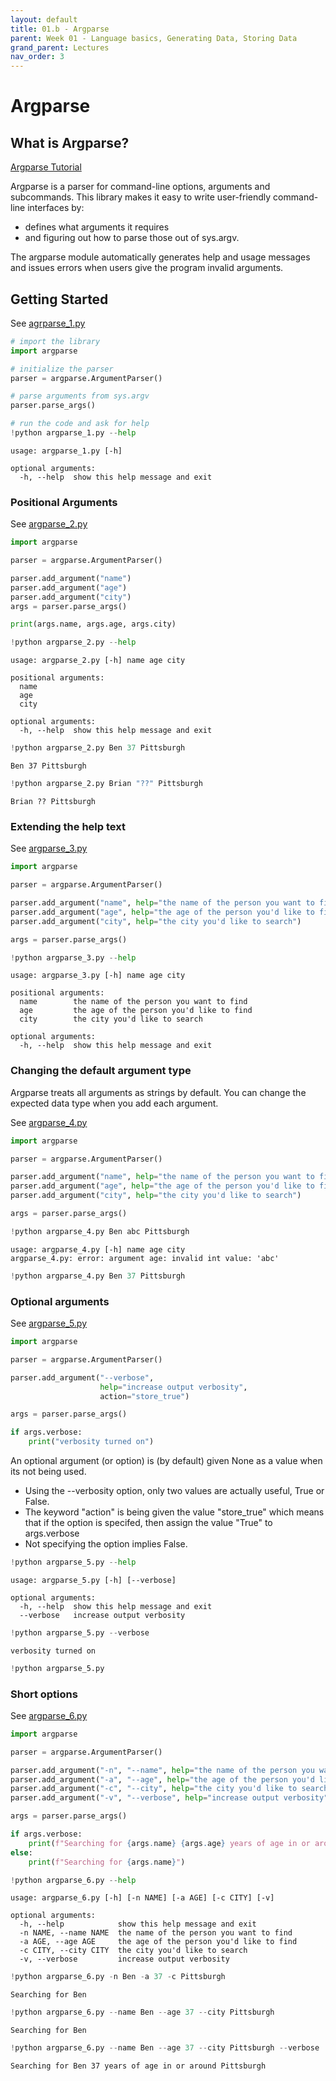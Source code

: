 ```yaml
---
layout: default
title: 01.b - Argparse
parent: Week 01 - Language basics, Generating Data, Storing Data
grand_parent: Lectures
nav_order: 3
---
```

# Argparse

## What is Argparse?

[Argparse Tutorial](https://www.pythonforbeginners.com/argparse/argparse-tutorial)

Argparse is a parser for command-line options, arguments and subcommands. This library makes it easy to write user-friendly command-line interfaces by:

* defines what arguments it requires
* and figuring out how to parse those out of sys.argv. 

The argparse module  automatically generates help and usage messages and issues errors when users give the program invalid arguments.

## Getting Started

See [agrparse_1.py](argparse_1.py)
```python
# import the library
import argparse

# initialize the parser
parser = argparse.ArgumentParser()

# parse arguments from sys.argv
parser.parse_args()

```


```python
# run the code and ask for help
!python argparse_1.py --help
```

    usage: argparse_1.py [-h]
    
    optional arguments:
      -h, --help  show this help message and exit


### Positional Arguments

See [argparse_2.py](argparse_2.py)

```python
import argparse

parser = argparse.ArgumentParser()

parser.add_argument("name")
parser.add_argument("age")
parser.add_argument("city")
args = parser.parse_args()

print(args.name, args.age, args.city)
```


```python
!python argparse_2.py --help
```

    usage: argparse_2.py [-h] name age city
    
    positional arguments:
      name
      age
      city
    
    optional arguments:
      -h, --help  show this help message and exit



```python
!python argparse_2.py Ben 37 Pittsburgh
```

    Ben 37 Pittsburgh



```python
!python argparse_2.py Brian "??" Pittsburgh
```

    Brian ?? Pittsburgh


### Extending the help text

See [argparse_3.py](argparse_3.py)

```python
import argparse

parser = argparse.ArgumentParser()

parser.add_argument("name", help="the name of the person you want to find")
parser.add_argument("age", help="the age of the person you'd like to find")
parser.add_argument("city", help="the city you'd like to search")

args = parser.parse_args()
```


```python
!python argparse_3.py --help
```

    usage: argparse_3.py [-h] name age city
    
    positional arguments:
      name        the name of the person you want to find
      age         the age of the person you'd like to find
      city        the city you'd like to search
    
    optional arguments:
      -h, --help  show this help message and exit


### Changing the default argument type

Argparse treats all arguments as strings by default. You can change the expected data type when you add each argument.

See [argparse_4.py](argparse_4.py)

```python
import argparse

parser = argparse.ArgumentParser()

parser.add_argument("name", help="the name of the person you want to find")
parser.add_argument("age", help="the age of the person you'd like to find", type=int)
parser.add_argument("city", help="the city you'd like to search")

args = parser.parse_args()
```


```python
!python argparse_4.py Ben abc Pittsburgh
```

    usage: argparse_4.py [-h] name age city
    argparse_4.py: error: argument age: invalid int value: 'abc'



```python
!python argparse_4.py Ben 37 Pittsburgh
```

### Optional arguments

See [argparse_5.py](argparse_5.py)

```python
import argparse

parser = argparse.ArgumentParser()

parser.add_argument("--verbose", 
                    help="increase output verbosity",
                    action="store_true")

args = parser.parse_args()

if args.verbose:
    print("verbosity turned on")
```

An optional argument (or option) is (by default) given None as a value when its
not being used.

* Using the --verbosity option, only two values are actually useful, True or False. 
* The keyword "action" is being given the value "store_true" which means that if the option is specifed, then assign the value "True" to args.verbose
* Not specifying the option implies False.


```python
!python argparse_5.py --help
```

    usage: argparse_5.py [-h] [--verbose]
    
    optional arguments:
      -h, --help  show this help message and exit
      --verbose   increase output verbosity



```python
!python argparse_5.py --verbose
```

    verbosity turned on



```python
!python argparse_5.py
```

### Short options

See [argparse_6.py](argparse_6.py)

```python
import argparse

parser = argparse.ArgumentParser()

parser.add_argument("-n", "--name", help="the name of the person you want to find")
parser.add_argument("-a", "--age", help="the age of the person you'd like to find", type=int)
parser.add_argument("-c", "--city", help="the city you'd like to search")
parser.add_argument("-v", "--verbose", help="increase output verbosity", action="store_true")

args = parser.parse_args()

if args.verbose:
    print(f"Searching for {args.name} {args.age} years of age in or around {args.city}")
else:
    print(f"Searching for {args.name}")
```


```python
!python argparse_6.py --help
```

    usage: argparse_6.py [-h] [-n NAME] [-a AGE] [-c CITY] [-v]
    
    optional arguments:
      -h, --help            show this help message and exit
      -n NAME, --name NAME  the name of the person you want to find
      -a AGE, --age AGE     the age of the person you'd like to find
      -c CITY, --city CITY  the city you'd like to search
      -v, --verbose         increase output verbosity



```python
!python argparse_6.py -n Ben -a 37 -c Pittsburgh
```

    Searching for Ben



```python
!python argparse_6.py --name Ben --age 37 --city Pittsburgh
```

    Searching for Ben



```python
!python argparse_6.py --name Ben --age 37 --city Pittsburgh --verbose
```

    Searching for Ben 37 years of age in or around Pittsburgh

